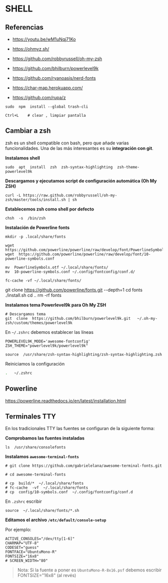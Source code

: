 # SHELL

## Referencias

- https://youtu.be/wM1uNqj71Ko

- https://ohmyz.sh/
- https://github.com/robbyrussell/oh-my-zsh
- https://github.com/bhilburn/powerlevel9k
- https://github.com/ryanoasis/nerd-fonts
- https://char-map.herokuapp.com/
- https://github.com/rupa/z

```
sudo  npm  install --global trash-cli
```


```
Ctrl+L    # clear , limpiar pantalla
``` 

## Cambiar a zsh

zsh es un shell compatible con bash, pero que añade varias funcionalidades. Una de las más interesantes es su **integración con git**. 



**Instalamos shell**

```shell
sudo  apt  install  zsh  zsh-syntax-highlighting  zsh-theme-powerlevel9k
```

**Descargamos y ejecutamos script de configuración automática (Oh My ZSH)** 

```shell
curl -L https://raw.github.com/robbyrussell/oh-my-zsh/master/tools/install.sh | sh
```




**Establecemos zsh como shell por defecto**

```shell
chsh  -s  /bin/zsh
```

**Instalación de Powerline fonts**


```shell
mkdir -p .local/share/fonts

wget  https://github.com/powerline/powerline/raw/develop/font/PowerlineSymbols.otf
wget  https://github.com/powerline/powerline/raw/develop/font/10-powerline-symbols.conf

mv  PowerlineSymbols.otf ~/.local/share/fonts/ 
mv  10-powerline-symbols.conf ~/.config/fontconfig/conf.d/

fc-cache -vf ~/.local/share/fonts/
```

git clone https://github.com/powerline/fonts.git --depth=1
cd fonts
./install.sh
cd ..
rm -rf fonts

**Instalamos tema Powerlevel9k para Oh My ZSH**

```shell
# Descargamos tema
git  clone  https://github.com/bhilburn/powerlevel9k.git   ~/.oh-my-zsh/custom/themes/powerlevel9k
```

En `~/.zshrc` debemos establecer las líneas

```shell
POWERLEVEL9K_MODE='awesome-fontconfig'
ZSH_THEME="powerlevel9k/powerlevel9k"

source  /usr/share/zsh-syntax-highlighting/zsh-syntax-highlighting.zsh
```


Reiniciamos la configuración

```sh
.   ~/.zshrc
```

## Powerline

https://powerline.readthedocs.io/en/latest/installation.html

## Terminales TTY

En los tradicionales TTY las fuentes se configuran de la siguiente forma:

**Comprobamos las fuentes instaladas**

```shell
ls  /usr/share/consolefonts
```

**Instalamos `awesome-terminal-fonts`**

```shell
# git clone https://github.com/gabrielelana/awesome-terminal-fonts.git

# cd awesome-terminal-fonts

# cp  build/*  ~/.local/share/fonts
# fc-cache  -vf  ~/.local/share/fonts
# cp  config/10-symbols.conf  ~/.config/fontconfig/conf.d
```

En `.zshrc` escribir

```shell
source  ~/.local/share/fonts/*.sh
```


**Editamos el archivo `/etc/default/console-setup`**

Por ejemplo:

```
ACTIVE_CONSOLES="/dev/tty[1-6]"
CHARMAP="UTF-8"
CODESET="guess"
FONTFACE="UbuntuMono-R"
FONTSIZE="16x8"
# SCREEN_WIDTH="80"
```

> Nota: Si la fuente a poner es `UbuntuMono-R-8x16.psf` debemos escribir FONTSIZE="16x8" (al revés)